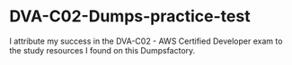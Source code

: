 # DVA-C02-Dumps-practice-test
I attribute my success in the DVA-C02 - AWS Certified Developer exam to the study resources I found on this Dumpsfactory.
